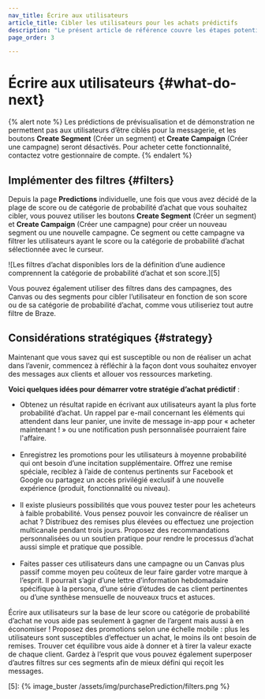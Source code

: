 ```yaml
---
nav_title: Écrire aux utilisateurs
article_title: Cibler les utilisateurs pour les achats prédictifs
description: "Le présent article de référence couvre les étapes potentielles à réaliser après avoir créé une prédiction d’achat, comme l’implémentation de filtres et les considérations stratégiques."
page_order: 3

---
```


# Écrire aux utilisateurs {#what-do-next}

{% alert note %}
Les prédictions de prévisualisation et de démonstration ne permettent pas aux utilisateurs d’être ciblés pour la messagerie, et les boutons **Create Segment** (Créer un segment) et **Create Campaign** (Créer une campagne) seront désactivés. Pour acheter cette fonctionnalité, contactez votre gestionnaire de compte.
{% endalert %}

## Implémenter des filtres {#filters}

Depuis la page **Predictions** individuelle, une fois que vous avez décidé de la plage de score ou de catégorie de probabilité d’achat que vous souhaitez cibler, vous pouvez utiliser les boutons **Create Segment** (Créer un segment) et **Create Campaign** (Créer une campagne) pour créer un nouveau segment ou une nouvelle campagne. Ce segment ou cette campagne va filtrer les utilisateurs ayant le score ou la catégorie de probabilité d’achat sélectionnée avec le curseur.

![Les filtres d’achat disponibles lors de la définition d’une audience comprennent la catégorie de probabilité d’achat et son score.][5]

Vous pouvez également utiliser des filtres dans des campagnes, des Canvas ou des segments pour cibler l’utilisateur en fonction de son score ou de sa catégorie de probabilité d’achat, comme vous utiliseriez tout autre filtre de Braze.

## Considérations stratégiques {#strategy}

Maintenant que vous savez qui est susceptible ou non de réaliser un achat dans l’avenir, commencez à réfléchir à la façon dont vous souhaitez envoyer des messages aux clients et allouer vos ressources marketing. 

**Voici quelques idées pour démarrer votre stratégie d’achat prédictif** :

- Obtenez un résultat rapide en écrivant aux utilisateurs ayant la plus forte probabilité d’achat. Un rappel par e-mail concernant les éléments qui attendent dans leur panier, une invite de message in-app pour « acheter maintenant ! » ou une notification push personnalisée pourraient faire l'affaire.<br><br>
- Enregistrez les promotions pour les utilisateurs à moyenne probabilité qui ont besoin d’une incitation supplémentaire. Offrez une remise spéciale, reciblez à l’aide de contenus pertinents sur Facebook et Google ou partagez un accès privilégié exclusif à une nouvelle expérience (produit, fonctionnalité ou niveau).<br><br>
- Il existe plusieurs possibilités que vous pouvez tester pour les acheteurs à faible probabilité. Vous pensez pouvoir les convaincre de réaliser un achat ? Distribuez des remises plus élevées ou effectuez une projection multicanale pendant trois jours. Proposez des recommandations personnalisées ou un soutien pratique pour rendre le processus d’achat aussi simple et pratique que possible.<br><br>
- Faites passer ces utilisateurs dans une campagne ou un Canvas plus passif comme moyen peu coûteux de leur faire garder votre marque à l’esprit. Il pourrait s’agir d’une lettre d’information hebdomadaire spécifique à la persona, d’une série d’études de cas client pertinentes ou d’une synthèse mensuelle de nouveaux trucs et astuces.

Écrire aux utilisateurs sur la base de leur score ou catégorie de probabilité d’achat ne vous aide pas seulement à gagner de l’argent mais aussi à en économiser ! Proposez des promotions selon une échelle mobile : plus les utilisateurs sont susceptibles d’effectuer un achat, le moins ils ont besoin de remises. Trouver cet équilibre vous aide à donner et à tirer la valeur exacte de chaque client. Gardez à l’esprit que vous pouvez également superposer d’autres filtres sur ces segments afin de mieux défini qui reçoit les messages.

[5]: {% image_buster /assets/img/purchasePrediction/filters.png %}
